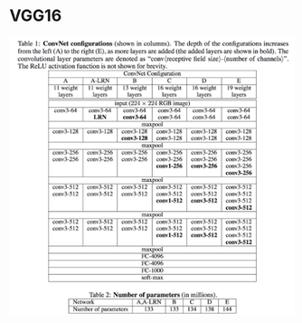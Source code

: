 # VGG16

![](https://github.com/GZYNus/Computer-Vision-Project/blob/master/Project%203:%20Build%20Classic%20Deep%20Neural%20Nets/VGG16/VGGnet%20Configuration.png)
